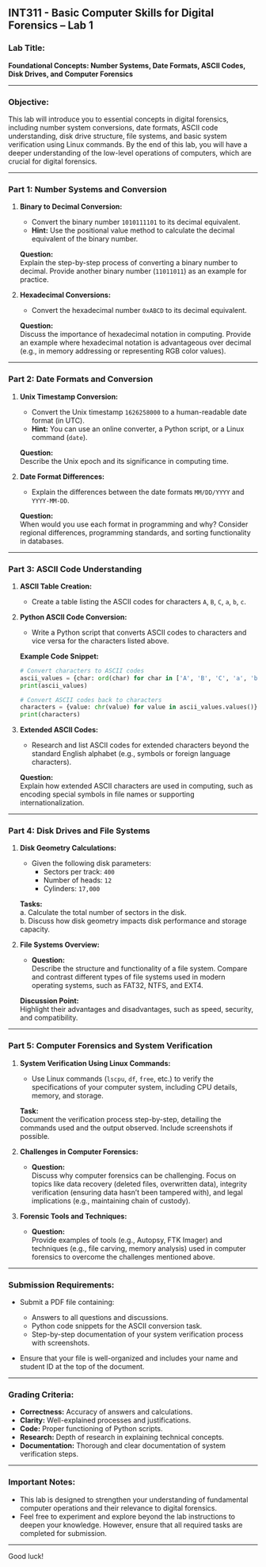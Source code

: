 


## **INT311 - Basic Computer Skills for Digital Forensics – Lab 1**

### **Lab Title:**  
**Foundational Concepts: Number Systems, Date Formats, ASCII Codes, Disk Drives, and Computer Forensics**

---

### **Objective:**
This lab will introduce you to essential concepts in digital forensics, including number system conversions, date formats, ASCII code understanding, disk drive structure, file systems, and basic system verification using Linux commands. By the end of this lab, you will have a deeper understanding of the low-level operations of computers, which are crucial for digital forensics.

---

### **Part 1: Number Systems and Conversion**

1. **Binary to Decimal Conversion:**
   - Convert the binary number `1010111101` to its decimal equivalent.
   - **Hint:** Use the positional value method to calculate the decimal equivalent of the binary number.
   
   **Question:**  
   Explain the step-by-step process of converting a binary number to decimal. Provide another binary number (`11011011`) as an example for practice.

2. **Hexadecimal Conversions:**
   - Convert the hexadecimal number `0xABCD` to its decimal equivalent.
   
   **Question:**  
   Discuss the importance of hexadecimal notation in computing. Provide an example where hexadecimal notation is advantageous over decimal (e.g., in memory addressing or representing RGB color values).

---

### **Part 2: Date Formats and Conversion**

1. **Unix Timestamp Conversion:**
   - Convert the Unix timestamp `1626258000` to a human-readable date format (in UTC).
   - **Hint:** You can use an online converter, a Python script, or a Linux command (`date`).
   
   **Question:**  
   Describe the Unix epoch and its significance in computing time.

2. **Date Format Differences:**
   - Explain the differences between the date formats `MM/DD/YYYY` and `YYYY-MM-DD`.
   
   **Question:**  
   When would you use each format in programming and why? Consider regional differences, programming standards, and sorting functionality in databases.

---

### **Part 3: ASCII Code Understanding**

1. **ASCII Table Creation:**
   - Create a table listing the ASCII codes for characters `A`, `B`, `C`, `a`, `b`, `c`.

2. **Python ASCII Code Conversion:**
   - Write a Python script that converts ASCII codes to characters and vice versa for the characters listed above.
   
   **Example Code Snippet:**
   ```python
   # Convert characters to ASCII codes
   ascii_values = {char: ord(char) for char in ['A', 'B', 'C', 'a', 'b', 'c']}
   print(ascii_values)

   # Convert ASCII codes back to characters
   characters = {value: chr(value) for value in ascii_values.values()}
   print(characters)
   ```

3. **Extended ASCII Codes:**
   - Research and list ASCII codes for extended characters beyond the standard English alphabet (e.g., symbols or foreign language characters).
   
   **Question:**  
   Explain how extended ASCII characters are used in computing, such as encoding special symbols in file names or supporting internationalization.

---

### **Part 4: Disk Drives and File Systems**

1. **Disk Geometry Calculations:**
   - Given the following disk parameters:
     - Sectors per track: `400`
     - Number of heads: `12`
     - Cylinders: `17,000`
   
   **Tasks:**  
   a. Calculate the total number of sectors in the disk.  
   b. Discuss how disk geometry impacts disk performance and storage capacity.

2. **File Systems Overview:**
   - **Question:**  
   Describe the structure and functionality of a file system. Compare and contrast different types of file systems used in modern operating systems, such as FAT32, NTFS, and EXT4.
   
   **Discussion Point:**  
   Highlight their advantages and disadvantages, such as speed, security, and compatibility.

---

### **Part 5: Computer Forensics and System Verification**

1. **System Verification Using Linux Commands:**
   - Use Linux commands (`lscpu`, `df`, `free`, etc.) to verify the specifications of your computer system, including CPU details, memory, and storage.
   
   **Task:**  
   Document the verification process step-by-step, detailing the commands used and the output observed. Include screenshots if possible.

2. **Challenges in Computer Forensics:**
   - **Question:**  
   Discuss why computer forensics can be challenging. Focus on topics like data recovery (deleted files, overwritten data), integrity verification (ensuring data hasn’t been tampered with), and legal implications (e.g., maintaining chain of custody).

3. **Forensic Tools and Techniques:**
   - **Question:**  
   Provide examples of tools (e.g., Autopsy, FTK Imager) and techniques (e.g., file carving, memory analysis) used in computer forensics to overcome the challenges mentioned above.

---

### **Submission Requirements:**

- Submit a PDF file containing:
  - Answers to all questions and discussions.
  - Python code snippets for the ASCII conversion task.
  - Step-by-step documentation of your system verification process with screenshots.
  
- Ensure that your file is well-organized and includes your name and student ID at the top of the document.

---

### **Grading Criteria:**

- **Correctness:** Accuracy of answers and calculations.
- **Clarity:** Well-explained processes and justifications.
- **Code:** Proper functioning of Python scripts.
- **Research:** Depth of research in explaining technical concepts.
- **Documentation:** Thorough and clear documentation of system verification steps.

---

### **Important Notes:**

- This lab is designed to strengthen your understanding of fundamental computer operations and their relevance to digital forensics.
- Feel free to experiment and explore beyond the lab instructions to deepen your knowledge. However, ensure that all required tasks are completed for submission.

---

Good luck!